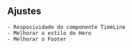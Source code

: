 ## Ajustes
    - Resposividade do componente TimeLine
    - Melhorar o estilo do Hero
    - Melhorar o Footer